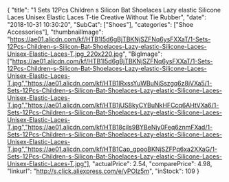 {
	"title": "1 Sets 12Pcs Children s Silicon Bat Shoelaces Lazy elastic Silicone Laces Unisex Elastic Laces T-tie Creative Without Tie Rubber",
	"date": "2018-10-31 10:30:20",
	"SubCat": ["Shoes"],
	"categories": ["Shoe Accessories"],
	"thumbnailImage": "https://ae01.alicdn.com/kf/HTB1I5d6gBjTBKNjSZFNq6ysFXXaT/1-Sets-12Pcs-Children-s-Silicon-Bat-Shoelaces-Lazy-elastic-Silicone-Laces-Unisex-Elastic-Laces-T.jpg_220x220.jpg",
	"BigImage": ["https://ae01.alicdn.com/kf/HTB1I5d6gBjTBKNjSZFNq6ysFXXaT/1-Sets-12Pcs-Children-s-Silicon-Bat-Shoelaces-Lazy-elastic-Silicone-Laces-Unisex-Elastic-Laces-T.jpg","https://ae01.alicdn.com/kf/HTB1lRxssYuWBuNjSszgq6z8jVXa5/1-Sets-12Pcs-Children-s-Silicon-Bat-Shoelaces-Lazy-elastic-Silicone-Laces-Unisex-Elastic-Laces-T.jpg","https://ae01.alicdn.com/kf/HTB1jUS8kyCYBuNkHFCcq6AHtVXa6/1-Sets-12Pcs-Children-s-Silicon-Bat-Shoelaces-Lazy-elastic-Silicone-Laces-Unisex-Elastic-Laces-T.jpg","https://ae01.alicdn.com/kf/HTB18ciIs9BYBeNjy0Feq6znmFXad/1-Sets-12Pcs-Children-s-Silicon-Bat-Shoelaces-Lazy-elastic-Silicone-Laces-Unisex-Elastic-Laces-T.jpg","https://ae01.alicdn.com/kf/HTB1Cap_gpooBKNjSZFPq6xa2XXaG/1-Sets-12Pcs-Children-s-Silicon-Bat-Shoelaces-Lazy-elastic-Silicone-Laces-Unisex-Elastic-Laces-T.jpg"],
	"actualPrice": 2.54,
	"comparePrice": 4.98,
	"linkurl": "http://s.click.aliexpress.com/e/yPOlz5m",
	"inStock": 109
}

